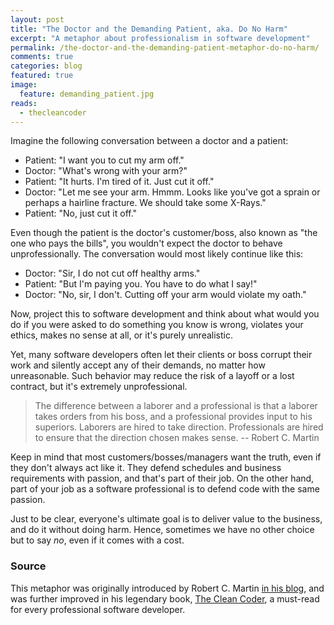 ```yaml
---
layout: post
title: "The Doctor and the Demanding Patient, aka. Do No Harm"
excerpt: "A metaphor about professionalism in software development"
permalink: /the-doctor-and-the-demanding-patient-metaphor-do-no-harm/
comments: true
categories: blog
featured: true
image:
  feature: demanding_patient.jpg
reads:
  - thecleancoder
---
```


Imagine the following conversation between a doctor and a patient:

- Patient: "I want you to cut my arm off."
- Doctor: "What's wrong with your arm?"
- Patient: "It hurts. I'm tired of it. Just cut it off."
- Doctor: "Let me see your arm. Hmmm. Looks like you've got a sprain or perhaps a hairline fracture. We should take some X-Rays."
- Patient: "No, just cut it off."

Even though the patient is the doctor's customer/boss, also known as "the one who pays the bills", you wouldn't expect the doctor to behave unprofessionally. The conversation would most likely continue like this:

- Doctor: "Sir, I do not cut off healthy arms."
- Patient: "But I'm paying you. You have to do what I say!"
- Doctor: "No, sir, I don't. Cutting off your arm would violate my oath."

Now, project this to software development and think about what would you do if you were asked to do something you know is wrong, violates your ethics, makes no sense at all, or it's purely unrealistic.

Yet, many software developers often let their clients or boss corrupt their work and silently accept any of their demands, no matter how unreasonable. Such behavior may reduce the risk of a layoff or a lost contract, but it's extremely unprofessional.

> The difference between a laborer and a professional is that a laborer takes orders from his boss, and a professional provides input to his superiors. Laborers are hired to take direction. Professionals are hired to ensure that the direction chosen makes sense. -- Robert C. Martin

Keep in mind that most customers/bosses/managers want the truth, even if they don't always act like it. They defend schedules and business requirements with passion, and that's part of their job. On the other hand, part of your job as a software professional is to defend code with the same passion.

Just to be clear, everyone's ultimate goal is to deliver value to the business, and do it without doing harm. Hence, sometimes we have no other choice but to say *no*, even if it comes with a cost.

### Source

This metaphor was originally introduced by Robert C. Martin [in his blog](https://sites.google.com/site/unclebobconsultingllc/blogs-by-robert-martin/saying-no), and was further improved in his legendary book, [The Clean Coder](http://geni.us/thecleancoder), a must-read for every professional software developer.
